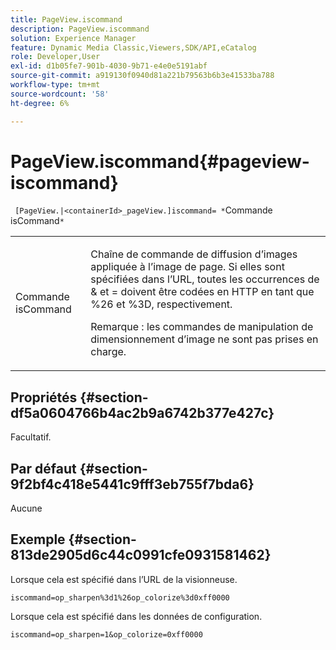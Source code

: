 ```yaml
---
title: PageView.iscommand
description: PageView.iscommand
solution: Experience Manager
feature: Dynamic Media Classic,Viewers,SDK/API,eCatalog
role: Developer,User
exl-id: d1b05fe7-901b-4030-9b71-e4e0e5191abf
source-git-commit: a919130f0940d81a221b79563b6b3e41533ba788
workflow-type: tm+mt
source-wordcount: '58'
ht-degree: 6%

---
```


# PageView.iscommand{#pageview-iscommand}

` [PageView.|<containerId>_pageView.]iscommand= *`Commande isCommand`*`

<table id="table_9E7BB12BF371419F88DD4D24EF04632C"> 
 <tbody> 
  <tr> 
   <td colname="col1"> <p> <span class="codeph"><span class="varname"> Commande isCommand</span></span> </p> </td> 
   <td colname="col2"> <p> Chaîne de commande de diffusion d’images appliquée à l’image de page. Si elles sont spécifiées dans l’URL, toutes les occurrences de &amp; et = doivent être codées en HTTP en tant que <span class="codeph"> %26</span> et <span class="codeph"> %3D</span>, respectivement.<span class="codeph"> </span><span class="codeph"> </span> </p> <p> <p>Remarque : les commandes de manipulation de dimensionnement d’image ne sont pas prises en charge. </p> </p> </td> 
  </tr> 
 </tbody> 
</table>

## Propriétés {#section-df5a0604766b4ac2b9a6742b377e427c}

Facultatif.

## Par défaut {#section-9f2bf4c418e5441c9fff3eb755f7bda6}

Aucune

## Exemple {#section-813de2905d6c44c0991cfe0931581462}

Lorsque cela est spécifié dans l’URL de la visionneuse.

`iscommand=op_sharpen%3d1%26op_colorize%3d0xff0000`

Lorsque cela est spécifié dans les données de configuration.

`iscommand=op_sharpen=1&op_colorize=0xff0000`
